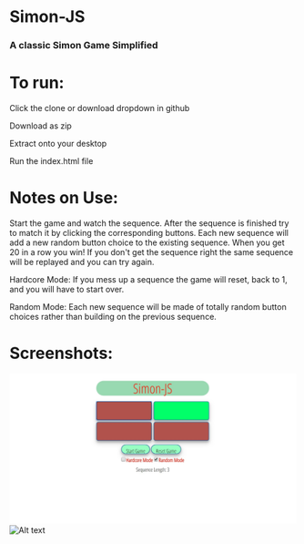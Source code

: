 # Simon-JS

### A classic Simon Game Simplified

# To run:

Click the clone or download dropdown in github

Download as zip

Extract onto your desktop

Run the index.html file

# Notes on Use:
Start the game and watch the sequence.
After the sequence is finished try to match it by clicking the corresponding buttons.
Each new sequence will add a new random button choice to the existing sequence.
When you get 20 in a row you win!
If you don't get the sequence right the same sequence will be replayed and you can try again.

Hardcore Mode: 
If you mess up a sequence the game will reset, back to 1, and you will have to start over.

Random Mode:
Each new sequence will be made of totally random button choices rather than building on the previous sequence.




# Screenshots:
![Alt text](https://github.com/tmstani23/Simon-JS/blob/Development/screen1.jpg)
![Alt text](https://github.com/tmstani23/Simon-JS/blob/Development/screen2.jpg)
